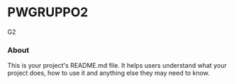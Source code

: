 PWGRUPPO2
=========

G2

### About

This is your project's README.md file. It helps users understand what your
project does, how to use it and anything else they may need to know.